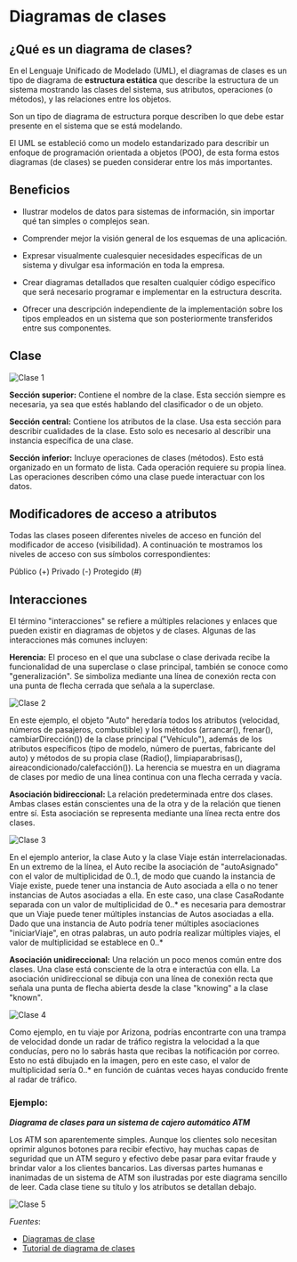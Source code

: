 # Diagramas de clases

## ¿Qué es un diagrama de clases?

En el Lenguaje Unificado de Modelado (UML), el diagramas de clases es un tipo de diagrama de **estructura estática** que describe la estructura de un sistema mostrando las clases del sistema, sus atributos, operaciones (o métodos), y las relaciones entre los objetos.

Son un tipo de diagrama de estructura porque describen lo que debe estar presente en el sistema que se está modelando. 

El UML se estableció como un modelo estandarizado para describir un enfoque de programación orientada a objetos (POO), de esta forma estos diagramas (de clases) se pueden considerar entre los más importantes.

## Beneficios

* Ilustrar modelos de datos para sistemas de información, sin importar qué tan simples o complejos sean.

* Comprender mejor la visión general de los esquemas de una aplicación.

* Expresar visualmente cualesquier necesidades específicas de un sistema y divulgar esa información en toda la empresa.

* Crear diagramas detallados que resalten cualquier código específico que será necesario programar e implementar en la estructura descrita.

* Ofrecer una descripción independiente de la implementación sobre los tipos empleados en un sistema que son posteriormente transferidos entre sus componentes.

## Clase

![Clase 1]()

**Sección superior:** Contiene el nombre de la clase. Esta sección siempre es necesaria, ya sea que estés hablando del clasificador o de un objeto.

**Sección central:** Contiene los atributos de la clase. Usa esta sección para describir cualidades de la clase. Esto solo es necesario al describir una instancia específica de una clase.

**Sección inferior:** Incluye operaciones de clases (métodos). Esto está organizado en un formato de lista. Cada operación requiere su propia línea. Las operaciones describen cómo una clase puede interactuar con los datos.

## Modificadores de acceso a atributos

Todas las clases poseen diferentes niveles de acceso en función del modificador de acceso (visibilidad). A continuación te mostramos los niveles de acceso con sus símbolos correspondientes:

Público (+)
Privado (-)
Protegido (#)

## Interacciones

El término "interacciones" se refiere a múltiples relaciones y enlaces que pueden existir en diagramas de objetos y de clases. Algunas de las interacciones más comunes incluyen:

**Herencia:** El proceso en el que una subclase o clase derivada recibe la funcionalidad de una superclase o clase principal, también se conoce como "generalización". Se simboliza mediante una línea de conexión recta con una punta de flecha cerrada que señala a la superclase.

![Clase 2]()

En este ejemplo, el objeto "Auto" heredaría todos los atributos (velocidad, números de pasajeros, combustible) y los métodos (arrancar(), frenar(), cambiarDirección()) de la clase principal ("Vehículo"), además de los atributos específicos (tipo de modelo, número de puertas, fabricante del auto) y métodos de su propia clase (Radio(), limpiaparabrisas(), aireacondicionado/calefacción()). La herencia se muestra en un diagrama de clases por medio de una línea continua con una flecha cerrada y vacía.

**Asociación bidireccional:** La relación predeterminada entre dos clases. Ambas clases están conscientes una de la otra y de la relación que tienen entre sí. Esta asociación se representa mediante una línea recta entre dos clases.

![Clase 3]()

En el ejemplo anterior, la clase Auto y la clase Viaje están interrelacionadas. En un extremo de la línea, el Auto recibe la asociación de "autoAsignado" con el valor de multiplicidad de 0..1, de modo que cuando la instancia de Viaje existe, puede tener una instancia de Auto asociada a ella o no tener instancias de Autos asociadas a ella. En este caso, una clase CasaRodante separada con un valor de multiplicidad de 0..* es necesaria para demostrar que un Viaje puede tener múltiples instancias de Autos asociadas a ella. Dado que una instancia de Auto podría tener múltiples asociaciones "iniciarViaje", en otras palabras, un auto podría realizar múltiples viajes, el valor de multiplicidad se establece en 0..*

**Asociación unidireccional:** Una relación un poco menos común entre dos clases. Una clase está consciente de la otra e interactúa con ella. La asociación unidireccional se dibuja con una línea de conexión recta que señala una punta de flecha abierta desde la clase "knowing" a la clase "known".

![Clase 4]()

Como ejemplo, en tu viaje por Arizona, podrías encontrarte con una trampa de velocidad donde un radar de tráfico registra la velocidad a la que conducías, pero no lo sabrás hasta que recibas la notificación por correo. Esto no está dibujado en la imagen, pero en este caso, el valor de multiplicidad sería 0..* en función de cuántas veces hayas conducido frente al radar de tráfico.

### Ejemplo:

***Diagrama de clases para un sistema de cajero automático ATM***

Los ATM son aparentemente simples. Aunque los clientes solo necesitan oprimir algunos botones para recibir efectivo, hay muchas capas de seguridad que un ATM seguro y efectivo debe pasar para evitar fraude y brindar valor a los clientes bancarios. Las diversas partes humanas e inanimadas de un sistema de ATM son ilustradas por este diagrama sencillo de leer. Cada clase tiene su título y los atributos se detallan debajo. 

![Clase 5]()

*Fuentes*:

* [Diagramas de clase](https://es.wikipedia.org/wiki/Diagrama_de_clases)
* [Tutorial de diagrama de clases](https://www.lucidchart.com/pages/es/tutorial-de-diagrama-de-clases-uml)


